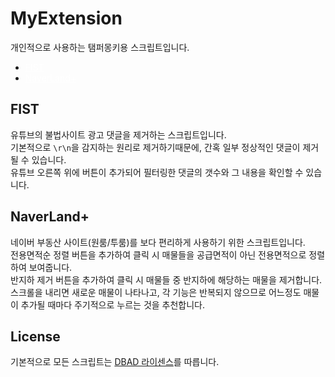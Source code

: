 # MyExtension
 개인적으로 사용하는 탬퍼몽키용 스크립트입니다.
* <a href="#fist" style="color: white;">FIST</a>
* <a href="#naverland" style="color: white;">NaverLand+</a>


## FIST 
유튜브의 불법사이트 광고 댓글을 제거하는 스크립트입니다.\
기본적으로 `\r\n`을 감지하는 원리로 제거하기때문에, 간혹 일부 정상적인 댓글이 제거될 수 있습니다.\
유튜브 오른쪽 위에 버튼이 추가되어 필터링한 댓글의 갯수와 그 내용을 확인할 수 있습니다.

## NaverLand+
네이버 부동산 사이트(원룸/투룸)를 보다 편리하게 사용하기 위한 스크립트입니다.\
전용면적순 정렬 버튼을 추가하여 클릭 시 매물들을 공급면적이 아닌 전용면적으로 정렬하여 보여줍니다.\
반지하 제거 버튼을 추가하여 클릭 시 매물들 중 반지하에 해당하는 매물을 제거합니다.\
스크롤을 내리면 새로운 매물이 나타나고, 각 기능은 반복되지 않으므로 어느정도 매물이 추가될 때마다 주기적으로 누르는 것을 추천합니다.

## License
기본적으로 모든 스크립트는 [DBAD 라이센스]("https://github.com/philsturgeon/dbad?tab=License-1-ov-file")를 따릅니다.